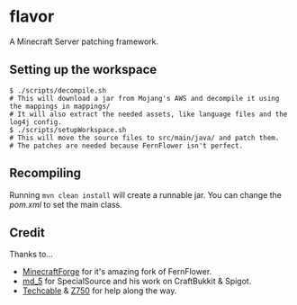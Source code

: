# flavor
A Minecraft Server patching framework.

## Setting up the workspace
```
$ ./scripts/decompile.sh
# This will download a jar from Mojang's AWS and decompile it using the mappings in mappings/
# It will also extract the needed assets, like language files and the log4j config.
$ ./scripts/setupWorkspace.sh
# This will move the source files to src/main/java/ and patch them.
# The patches are needed because FernFlower isn't perfect.
```

## Recompiling
Running `mvn clean install` will create a runnable jar.
You can change the _pom.xml_ to set the main class.

## Credit
Thanks to...

* [MinecraftForge](https://github.com/MinecraftForge/FernFlower) for it's amazing fork of FernFlower.
* [md_5](https://github.com/md-5/SpecialSource) for SpecialSource and his work on CraftBukkit & Spigot.
* [Techcable](https://github.com/Techcable) & [Z750](https://github.com/Zbob750) for help along the way.